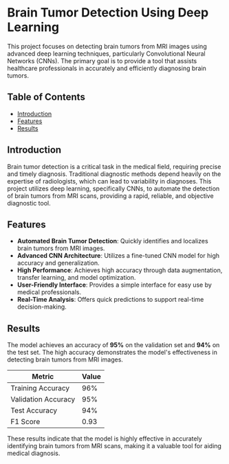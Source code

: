 # Brain Tumor Detection Using Deep Learning

This project focuses on detecting brain tumors from MRI images using advanced deep learning techniques, particularly Convolutional Neural Networks (CNNs). The primary goal is to provide a tool that assists healthcare professionals in accurately and efficiently diagnosing brain tumors.
## Table of Contents

- [Introduction](#introduction)
- [Features](#features)
- [Results](#results)
  
## Introduction

Brain tumor detection is a critical task in the medical field, requiring precise and timely diagnosis. Traditional diagnostic methods depend heavily on the expertise of radiologists, which can lead to variability in diagnoses. This project utilizes deep learning, specifically CNNs, to automate the detection of brain tumors from MRI scans, providing a rapid, reliable, and objective diagnostic tool.

## Features

- **Automated Brain Tumor Detection**: Quickly identifies and localizes brain tumors from MRI images.
- **Advanced CNN Architecture**: Utilizes a fine-tuned CNN model for high accuracy and generalization.
- **High Performance**: Achieves high accuracy through data augmentation, transfer learning, and model optimization.
- **User-Friendly Interface**: Provides a simple interface for easy use by medical professionals.
- **Real-Time Analysis**: Offers quick predictions to support real-time decision-making.

## Results

The model achieves an accuracy of **95%** on the validation set and **94%** on the test set. The high accuracy demonstrates the model's effectiveness in detecting brain tumors from MRI images.

| **Metric**           | **Value** |
|----------------------|-----------|
| Training Accuracy    | 96%       |
| Validation Accuracy  | 95%       |
| Test Accuracy        | 94%       |
| F1 Score             | 0.93      |

These results indicate that the model is highly effective in accurately identifying brain tumors from MRI scans, making it a valuable tool for aiding medical diagnosis.
